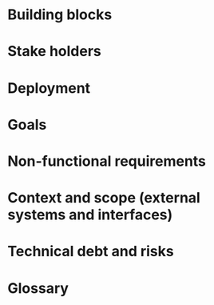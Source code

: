 # Building blocks

# Stake holders

# Deployment

# Goals

# Non-functional requirements

# Context and scope (external systems and interfaces)

# Technical debt and risks

# Glossary
